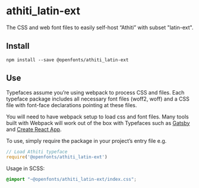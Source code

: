 
# athiti_latin-ext

The CSS and web font files to easily self-host “Athiti” with subset "latin-ext".

## Install

`npm install --save @openfonts/athiti_latin-ext`

## Use

Typefaces assume you’re using webpack to process CSS and files. Each typeface
package includes all necessary font files (woff2, woff) and a CSS file with
font-face declarations pointing at these files.

You will need to have webpack setup to load css and font files. Many tools built
with Webpack will work out of the box with Typefaces such as [Gatsby](https://github.com/gatsbyjs/gatsby)
and [Create React App](https://github.com/facebookincubator/create-react-app).

To use, simply require the package in your project’s entry file e.g.

```javascript
// Load Athiti typeface
require('@openfonts/athiti_latin-ext')
```

Usage in SCSS:
```scss
@import "~@openfonts/athiti_latin-ext/index.css";
```
